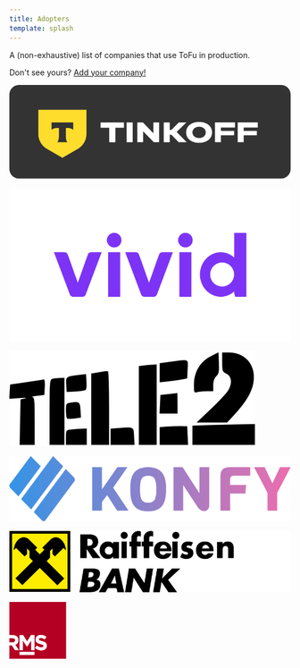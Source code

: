 ```yaml
---
title: Adopters
template: splash
---
```


A (non-exhaustive) list of companies that use ToFu in production. 

Don't see yours? [Add your company!](https://github.com/tofu-tf/tofu?tab=readme-ov-file#adopters)


<a href="https://tinkoff.ru/">![tinkoff](../../assets/logos/t-logo.svg)</a>

<a href="https://vivid.money/">![vivid.money](../../assets/logos/vivid.svg)</a>

<a href="https://tele2.ru/">![tele2](../../assets/logos/tele2-ru-logo.svg)</a>

<a href="https://konfy.care/">![konfy](../../assets/logos/konfy-logo.svg)</a>

<a href="https://www.raiffeisen.ru/en/">![Raiffeisen Bank Russia](../../assets/logos/raiffeisen-logo.svg)</a>

<a href="https://www.rms.com/">![Risk Management Solutions](../../assets/logos/rms-logo.svg)</a>